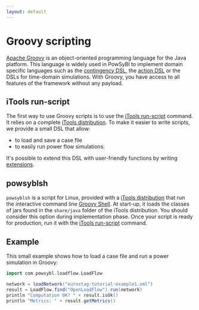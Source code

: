 ```yaml
---
layout: default
---
```


# Groovy scripting
[Apache Groovy](https://groovy-lang.org/) is an object-oriented programming language for the Java platform. This language is widely used in PowSyBl to implement domain specific languages such as the [contingency DSL](../../simulation/securityanalysis/contingency-dsl.md), the [action DSL](../../simulation/securityanalysis/action-dsl.md) or the DSLs for time-domain simulations. With Groovy, you have access to all features of the framework without any payload.

## iTools run-script
The first way to use Groovy scripts is to use the [iTools run-script](../../user/itools/run-script.md) command. It relies on a complete [iTools distribution](../../user/index.md#installation-from-binaries). To make it easier to write scripts, we provide a small DSL that allow:
- to load and save a case file
- to easily run power flow simulations.

It's possible to extend this DSL with user-friendly functions by writing [extensions]().

## powsyblsh
`powsyblsh` is a script for Linux, provided with a [iTools distribution](../../user/index.md#installation-from-binaries) that run the interactive command line [Groovy Shell](). At start-up, it loads the classes of jars found in the `share/java` folder of the iTools distribution. You should consider this option during implementation phase. Once your script is ready for production, run it with the [iTools run-script](../../user/itools/run-script.md) command.

## Example
This small example shows how to load a case file and run a power simulation in Groovy:
```groovy
import com.powsybl.loadflow.LoadFlow

network = loadNetwork("eurostag-tutorial-example1.xml")
result = LoadFlow.find("OpenLoadFlow").run(network)
println "Computation OK? " + result.isOk()
println "Metrics: " + result.getMetrics()
```
